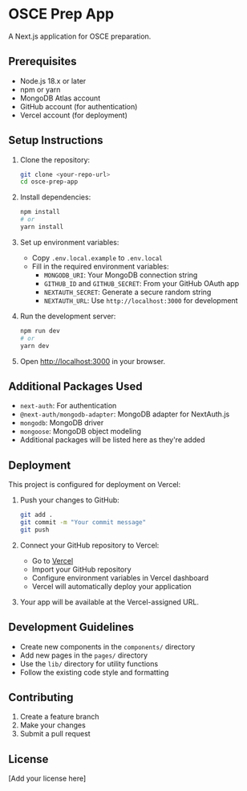 # OSCE Prep App

A Next.js application for OSCE preparation.

## Prerequisites

- Node.js 18.x or later
- npm or yarn
- MongoDB Atlas account
- GitHub account (for authentication)
- Vercel account (for deployment)

## Setup Instructions

1. Clone the repository:
   ```bash
   git clone <your-repo-url>
   cd osce-prep-app
   ```

2. Install dependencies:
   ```bash
   npm install
   # or
   yarn install
   ```

3. Set up environment variables:
   - Copy `.env.local.example` to `.env.local`
   - Fill in the required environment variables:
     - `MONGODB_URI`: Your MongoDB connection string
     - `GITHUB_ID` and `GITHUB_SECRET`: From your GitHub OAuth app
     - `NEXTAUTH_SECRET`: Generate a secure random string
     - `NEXTAUTH_URL`: Use `http://localhost:3000` for development

4. Run the development server:
   ```bash
   npm run dev
   # or
   yarn dev
   ```

5. Open [http://localhost:3000](http://localhost:3000) in your browser.

## Additional Packages Used

- `next-auth`: For authentication
- `@next-auth/mongodb-adapter`: MongoDB adapter for NextAuth.js
- `mongodb`: MongoDB driver
- `mongoose`: MongoDB object modeling
- Additional packages will be listed here as they're added

## Deployment

This project is configured for deployment on Vercel:

1. Push your changes to GitHub:
   ```bash
   git add .
   git commit -m "Your commit message"
   git push
   ```

2. Connect your GitHub repository to Vercel:
   - Go to [Vercel](https://vercel.com)
   - Import your GitHub repository
   - Configure environment variables in Vercel dashboard
   - Vercel will automatically deploy your application

3. Your app will be available at the Vercel-assigned URL.

## Development Guidelines

- Create new components in the `components/` directory
- Add new pages in the `pages/` directory
- Use the `lib/` directory for utility functions
- Follow the existing code style and formatting

## Contributing

1. Create a feature branch
2. Make your changes
3. Submit a pull request

## License

[Add your license here] 